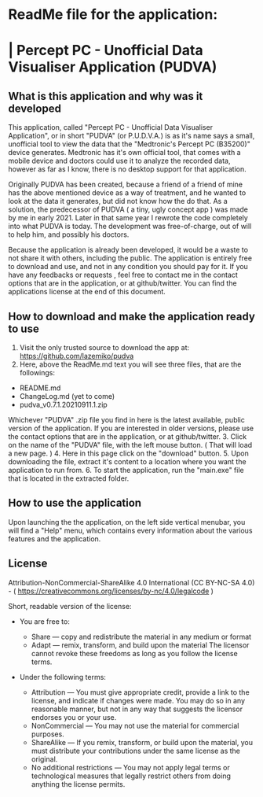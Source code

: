 # ReadMe file for the application:
# | Percept PC - Unofficial Data Visualiser Application (PUDVA)


## What is this application and why was it developed
This application, called "Percept PC - Unofficial Data Visualiser Application", or in short "PUDVA" (or P.U.D.V.A.) is as it's name says a small, unofficial tool to view the data that the "Medtronic's Percept PC (B35200)" device generates.
Medtronic has it's own official tool, that comes with a mobile device and doctors could use it to analyze the recorded data, however as far as I know, there is no desktop support for that application.

Originally PUDVA has been created, because a friend of a friend of mine has the above mentioned device as a way of treatment, and he wanted to look at the data it generates, but did not know how the do that. As a solution, the predecessor of PUDVA ( a tiny, ugly concept app ) was made by me in early 2021. Later in that same year I rewrote the code completely into what PUDVA is today. The development was free-of-charge, out of will to help him, and possibly his doctors.

Because the application is already been developed, it would be a waste to not share it with others, including the public. The application is entirely free to download and use, and not in any condition you should pay for it. If you have any feedbacks or requests , feel free to contact me in the contact options that are in the application, or at github/twitter. You can find the applications license at the end of this document.


## How to download and make the application ready to use
1. Visit the only trusted source to download the app at: https://github.com/lazemiko/pudva
2. Here, above the ReadMe.md text you will see three files,  that are the followings:
  - README.md
  - ChangeLog.md (yet to come)
  - pudva_v0.7.1.20210911.1.zip

  Whichever "PUDVA" .zip file you find in here is the latest available, public version of the application. If you are interested in older versions, please use the contact options that are in the application, or at github/twitter.
3. Click on the name of the "PUDVA" file, with the left mouse button. ( That will load a new page. )
4. Here in this page click on the "download" button.
5. Upon downloading the file, extract it's content to a location where you want the application to run from.
6. To start the application, run the "main.exe" file that is located in the extracted folder.

## How to use the application
Upon launching the the application, on the left side vertical menubar, you will find a "Help" menu, which contains every information about the various features and the application.


## License
Attribution-NonCommercial-ShareAlike 4.0 International (CC BY-NC-SA 4.0) - ( https://creativecommons.org/licenses/by-nc/4.0/legalcode )

Short, readable version of the license:
- You are free to:
  - Share — copy and redistribute the material in any medium or format
  - Adapt — remix, transform, and build upon the material
   The licensor cannot revoke these freedoms as long as you follow the license terms.


- Under the following terms:
  - Attribution — You must give appropriate credit, provide a link to the license, and indicate if changes were made. You may do so in any reasonable manner, but not in any way that suggests the licensor endorses you or your use.
  - NonCommercial — You may not use the material for commercial purposes.
  - ShareAlike — If you remix, transform, or build upon the material, you must distribute your contributions under the same license as the original.
  - No additional restrictions — You may not apply legal terms or technological measures that legally restrict others from doing anything the license permits.
